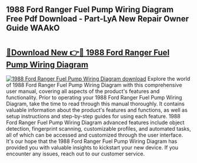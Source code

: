 ## 1988 Ford Ranger Fuel Pump Wiring Diagram Free Pdf Download - Part-LyA New Repair Owner Guide WAAkO

# <h2><a href="http://dfmo7k.blite.top/?on=1988+Ford+Ranger+Fuel+Pump+Wiring+Diagram">🔗Download New 👉🔴 1988 Ford Ranger Fuel Pump Wiring Diagram</a></h2>

[![1988 Ford Ranger Fuel Pump Wiring Diagram download](https://i.imgur.com/lujVjoI.png)](http://dfmo7k.blite.top/?on=1988+Ford+Ranger+Fuel+Pump+Wiring+Diagram)
Explore the world of 1988 Ford Ranger Fuel Pump Wiring Diagram with this comprehensive user manual, covering all aspects of the product's features and functionality. Prior to operating your 1988 Ford Ranger Fuel Pump Wiring Diagram, take the time to read through this manual thoroughly. It contains valuable information about the product's features and functions, as well as setup instructions and step-by-step guides for using each feature. 1988 Ford Ranger Fuel Pump Wiring Diagram advanced features include object detection, fingerprint scanning, customizable profiles, and automated tasks, all of which can be accessed and customized through the user interface. It's our hope that the 1988 Ford Ranger Fuel Pump Wiring Diagram has provided you with valuable insights to kickstart your new device. If you encounter any issues, reach out to our customer service.
